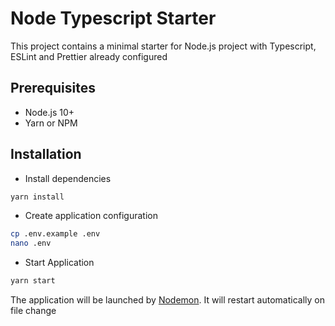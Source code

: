 # Node Typescript Starter

This project contains a minimal starter for Node.js project with Typescript, ESLint and Prettier already configured

## Prerequisites
- Node.js 10+
- Yarn or NPM

## Installation
- Install dependencies
```bash
yarn install
```

- Create application configuration
```bash
cp .env.example .env
nano .env
```

- Start Application
```bash
yarn start
```
The application will be launched by [Nodemon](https://nodemon.com). It will restart automatically on file change
